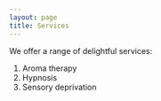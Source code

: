 ```yaml
---
layout: page
title: Services
---
```


We offer a range of delightful services:

1. Aroma therapy
1. Hypnosis
1. Sensory deprivation



